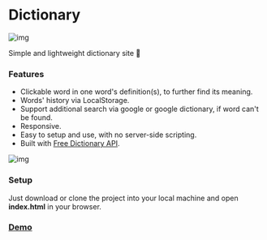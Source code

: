 # Dictionary
![img](https://raw.githubusercontent.com/lynchzival/dictionary/main/img/header.png)

Simple and lightweight dictionary site 📕

### Features

* Clickable word in one word's definition(s), to further find its meaning.
* Words' history via LocalStorage.
* Support additional search via google or google dictionary, if word can't be found.
* Responsive.
* Easy to setup and use, with no server-side scripting.
* Built with [Free Dictionary API](https://dictionaryapi.dev).

![img](https://raw.githubusercontent.com/lynchzival/dictionary/main/img/body.png)

### Setup

Just download or clone the project into your local machine and open <b>index.html</b> in your browser.

### [Demo](https://lynchzival.github.io/dictionary)
